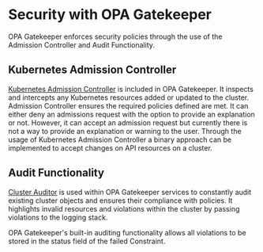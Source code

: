 # Security with OPA Gatekeeper

OPA Gatekeeper enforces security policies through the use of the Admission Controller and Audit Functionality.

## Kubernetes Admission Controller

[Kubernetes Admission Controller](https://kubernetes.io/blog/2019/03/21/a-guide-to-kubernetes-admission-controllers/) is included in OPA Gatekeeper. It inspects and intercepts any Kubernetes resources added or updated
to the cluster. Admission Controller ensures the required policies defined are met. It can either deny an admissions request with the option to provide an explanation or not. However, it can accept an admission request but currently there is not a way to provide
an explanation or warning to the user. Through the usage of Kubernetes Admission Controller a binary approach can be implemented to accept changes on API resources on a cluster.

## Audit Functionality

[Cluster Auditor](https://repo1.dso.mil/platform-one/big-bang/apps/core/cluster-auditor) is used within OPA Gatekeeper services to constantly audit existing cluster objects and ensures their compliance with policies. It highlights invalid resources and violations within the cluster by passing violations to the logging stack.

OPA Gatekeeper's built-in auditing functionality allows all violations to be stored in the status field of the failed Constraint.
